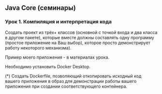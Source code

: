 ## Java Core (семинары)
### Урок 1. Компиляция и интерпретация кода

Создать проект из трёх+ классов (основной с точкой входа и два класса в другом пакете),
которые вместе должны составлять одну программу (простое приложение на Ваш выбор), которое просто демонстрирует работу некоторого механизма).

Пример моего приложения - в материалах урока.

Необходимо установить Docker Desktop.

(*) Создать Dockerfile, позволяющий откопировать исходный код вашего приложения в образ для демонстрации работы вашего приложения при создании соответствующего контейнера.